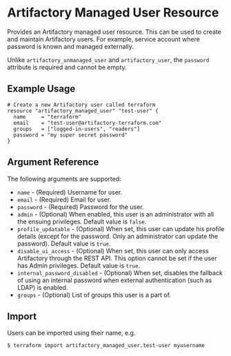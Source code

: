 # Artifactory Managed User Resource

Provides an Artifactory managed user resource. This can be used to create and maintain Artifactory users. For example, service account where password is known and managed externally.

Unlike `artifactory_unmanaged_user` and `artifactory_user`, the `password` attribute is required and cannot be empty.

## Example Usage

```hcl
# Create a new Artifactory user called terraform
resource "artifactory_managed_user" "test-user" {
  name     = "terraform"
  email    = "test-user@artifactory-terraform.com"
  groups   = ["logged-in-users", "readers"]
  password = "my super secret password"
}
```

## Argument Reference

The following arguments are supported:

* `name` - (Required) Username for user.
* `email` - (Required) Email for user.
* `password` - (Required) Password for the user.
* `admin` - (Optional) When enabled, this user is an administrator with all the ensuing privileges. Default value is `false`.
* `profile_updatable` - (Optional) When set, this user can update his profile details (except for the password. Only an administrator can update the password). Default value is `true`.
* `disable_ui_access` - (Optional) When set, this user can only access Artifactory through the REST API. This option cannot be set if the user has Admin privileges. Default value is `true`.
* `internal_password_disabled` - (Optional) When set, disables the fallback of using an internal password when external authentication (such as LDAP) is enabled.
* `groups` - (Optional) List of groups this user is a part of.

## Import

Users can be imported using their name, e.g.

```
$ terraform import artifactory_managed_user.test-user myusername
```
